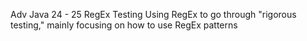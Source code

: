 Adv Java 24 - 25 
RegEx Testing
Using RegEx to go through "rigorous testing," mainly focusing on how to use RegEx patterns 
